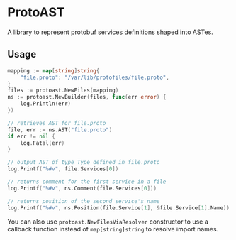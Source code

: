 # ProtoAST
A library to represent protobuf services definitions shaped into ASTes.

## Usage

```go
mapping := map[string]string{
	"file.proto": "/var/lib/protofiles/file.proto",
}
files := protoast.NewFiles(mapping)
ns := protoast.NewBuilder(files, func(err error) {
	log.Println(err)
})

// retrieves AST for file.proto
file, err := ns.AST("file.proto")
if err != nil {
	log.Fatal(err)
}

// output AST of type Type defined in file.proto
log.Printf("%#v", file.Services[0])

// returns comment for the first service in a file
log.Printf("%#v", ns.Comment(file.Services[0])) 

// returns position of the second service's name
log.Printf("%#v", ns.Position(file.Service[1], &file.Service[1].Name))
```

You can also use `protoast.NewFilesViaResolver` constructor to use a callback function instead of `map[string]string`
to resolve import names.
